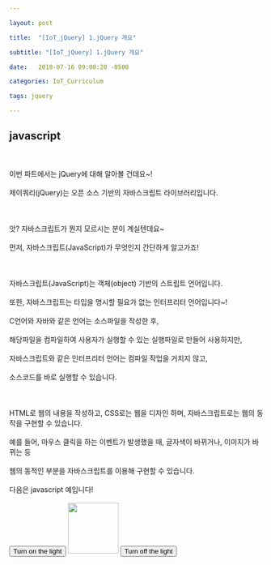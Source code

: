 ```yaml
---

layout: post

title:  "[IoT_jQuery] 1.jQuery 개요"

subtitle: "[IoT_jQuery] 1.jQuery 개요"

date:   2018-07-16 09:00:20 -0500

categories: IoT_Curriculum

tags: jquery

---
```


## javascript

<br>
<br>
이번 파트에서는 jQuery에 대해 알아볼 건데요~!
<br>
<br>
제이쿼리(jQuery)는 오픈 소스 기반의 자바스크립트 라이브러리입니다.
<br>
<br>
<br>
<br>
앗? 자바스크립트가 뭔지 모르시는 분이 계실텐데요~
<br>
<br>
먼저, 자바스크립트(JavaScript)가 무엇인지 간단하게 알고가죠!
<br>
<br>
<br>
<br>
자바스크립트(JavaScript)는 객체(object) 기반의 스트립트 언어입니다.
<br>
<br>
또한, 자바스크립트는 타입을 명시할 필요가 없는 인터프리터 언어입니다~!
<br>
<br>
C언어와 자바와 같은 언어는 소스파일을 작성한 후, 
<br>
<br>
해당파일을 컴파일하여 사용자가 실행할 수 있는 실행파일로 만들어 사용하지만,
<br>
<br>
자바스크립트와 같은 인터프리터 언어는 컴파일 작업을 거치지 않고, 
<br>
<br>
소스코드를 바로 실행할 수 있습니다.
<br>
<br>
<br>
<br>
HTML로 웹의 내용을 작성하고, CSS로는 웹을 디자인 하며, 자바스크립트로는 웹의 동작을 구현할 수 있습니다.
<br>
<br>
예를 들어, 마우스 클릭을 하는 이벤트가 발생했을 때, 글자색이 바뀌거나, 이미지가 바뀌는 등
<br>
<br>
웹의 동적인 부분을 자바스크립트를 이용해 구현할 수 있습니다.
<br>
<br>
다음은 javascript 예입니다!
<br>
<br>
<button onclick="document.getElementById('myImage').src='pic_bulbon.gif'">Turn on the light</button>
<img id="myImage" src="pic_bulboff.gif" style="width:100px">
<button onclick="document.getElementById('myImage').src='pic_bulboff.gif'">Turn off the light</button>
